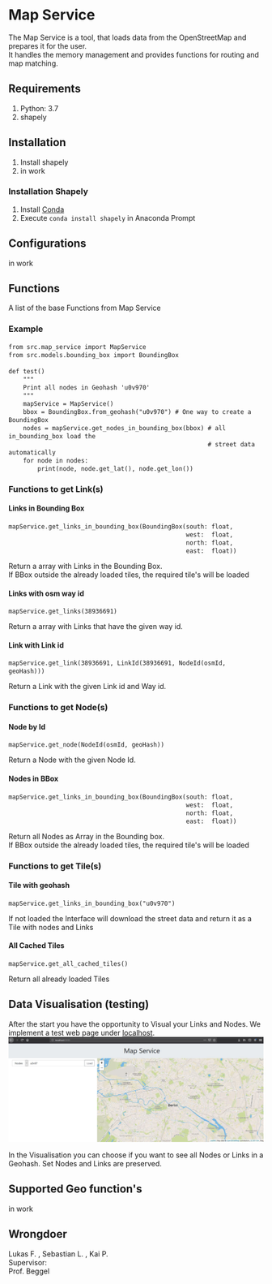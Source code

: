 [Picture 1]: doc/images/webPage.jpg  "Visualisation of Links and Nodes"
# Map Service
The Map Service is a tool, that loads data from the OpenStreetMap and prepares it for the user.  
It handles the memory management and provides functions for routing and map matching.  
## Requirements

1. Python: 3.7  
2. shapely  

## Installation
1. Install shapely
2. in work
### Installation Shapely
1. Install [Conda](https://docs.conda.io/en/latest/miniconda.html )
2. Execute <code>conda install shapely</code> in Anaconda Prompt

## Configurations
in work

## Functions
A list of the base Functions from Map Service
### Example
<!--
was ist mit den imports 
(muss man wenn man unser programm nutzt immer über src gehen)??
-->
    from src.map_service import MapService
    from src.models.bounding_box import BoundingBox
    
    def test()
        """
        Print all nodes in Geohash 'u0v970'
        """
        mapService = MapService()
        bbox = BoundingBox.from_geohash("u0v970") # One way to create a BoundingBox
        nodes = mapService.get_nodes_in_bounding_box(bbox) # all in_bounding_box load the
                                                           # street data automatically
        for node in nodes:
            print(node, node.get_lat(), node.get_lon())
        


### Functions to get Link(s) 
#### Links in Bounding Box
    mapService.get_links_in_bounding_box(BoundingBox(south: float, 
                                                     west:  float, 
                                                     north: float, 
                                                     east:  float))
Return a array with Links in the Bounding Box.  
If BBox outside the already loaded tiles, the required tile's will be loaded

#### Links with osm way id
    mapService.get_links(38936691)
Return a array with Links that have the given way id.  

#### Link with Link id
    mapService.get_link(38936691, LinkId(38936691, NodeId(osmId, geoHash)))
Return a Link with the given Link id and Way id.  
### Functions to get Node(s) 
#### Node by Id
    mapService.get_node(NodeId(osmId, geoHash))
Return a Node with the given Node Id.
#### Nodes in BBox
    mapService.get_links_in_bounding_box(BoundingBox(south: float, 
                                                     west:  float, 
                                                     north: float, 
                                                     east:  float))
Return all Nodes as Array in the Bounding box.  
If BBox outside the already loaded tiles, the required tile's will be loaded


### Functions to get Tile(s)
#### Tile with geohash
    mapService.get_links_in_bounding_box("u0v970")
If not loaded the Interface will download the street data 
and return it as a Tile with nodes and Links
#### All Cached Tiles
    mapService.get_all_cached_tiles()
Return all already loaded Tiles
## Data Visualisation (testing)
After the start you have the opportunity to Visual your Links and Nodes. 
We implement a test web page under [localhost](http://http://localhost:5000/). 
![Picture 1]

In the Visualisation you can choose if you want to see all Nodes or Links in a Geohash.
Set Nodes and Links are preserved.

## Supported Geo function's
in work

## Wrongdoer
  
Lukas F. , Sebastian L. , Kai P.  
Supervisor:  
Prof. Beggel  
